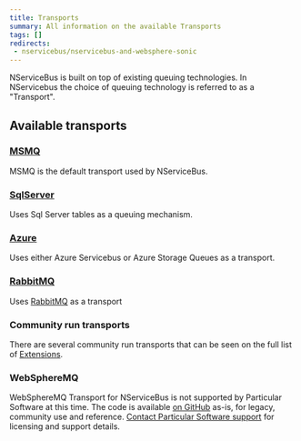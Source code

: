 ```yaml
---
title: Transports
summary: All information on the available Transports
tags: []
redirects:
 - nservicebus/nservicebus-and-websphere-sonic
---
```


NServiceBus is built on top of existing queuing technologies. In NServicebus the choice of queuing technology is referred to as a "Transport".


## Available transports


### [MSMQ](/nservicebus/msmq)

MSMQ is the default transport used by NServiceBus.


### [SqlServer](/nservicebus/sqlserver)

Uses Sql Server tables as a queuing mechanism.


### [Azure](/nservicebus/azure)

Uses either Azure Servicebus or Azure Storage Queues as a transport.


### [RabbitMQ](/nservicebus/rabbitmq)

Uses [RabbitMQ](https://www.rabbitmq.com/) as a transport


### Community run transports

There are several community run transports that can be seen on the full list of [Extensions](/platform/extensions.md#transports).


### WebSphereMQ

WebSphereMQ Transport for NServiceBus is not supported by Particular Software at this time. The code is available [on GitHub](https://github.com/ParticularLabs/NServiceBus.WebSphereMQ) as-is, for legacy, community use and reference. [Contact Particular Software support](http://particular.net/ContactUs) for licensing and support details.
